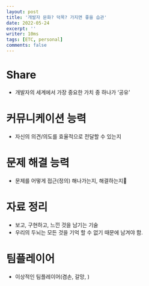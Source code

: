 ```yaml
---
layout: post
title: '개발자 문화? 덕목? 가지면 좋을 습관'
date: 2022-05-24
excerpt: ''
writer: 10ms
tags: [ETC, personal]
comments: false
---
```


# Share

- 개발자의 세계에서 가장 중요한 가치 중 하나가 ‘공유’

# 커뮤니케이션 능력

- 자신의 의견/의도를 효율적으로 전달할 수 있는지

# 문제 해결 능력

- 문제를 어떻게 접근(정의) 해나가는지, 해결하는지

# 자료 정리

- 보고, 구현하고, 느낀 것을 남기는 기술
- 우리의 두뇌는 모든 것을 기억 할 수 없기 때문에 남겨야 함.

# 팀플레이어

- 이상적인 팀플레이어(겸손, 갈망, )
